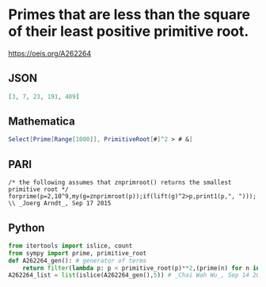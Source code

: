 # Primes that are less than the square of their least positive primitive root\.
https://oeis.org/A262264
## JSON
```JSON
[3, 7, 23, 191, 409]
```
## Mathematica
```Mathematica
Select[Prime[Range[1000]], PrimitiveRoot[#]^2 > # &]
```
## PARI
```PARI
/* the following assumes that znprimroot() returns the smallest primitive root */
forprime(p=2,10^9,my(g=znprimroot(p));if(lift(g)^2>p,print1(p,", "))); \\ _Joerg Arndt_, Sep 17 2015
```
## Python
```Python
from itertools import islice, count
from sympy import prime, primitive_root
def A262264_gen(): # generator of terms
    return filter(lambda p: p < primitive_root(p)**2,(prime(n) for n in count(1)))
A262264_list = list(islice(A262264_gen(),5)) # _Chai Wah Wu_, Sep 14 2022
```

